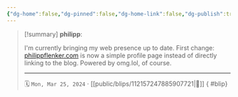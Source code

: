 ```yaml
---
{"dg-home":false,"dg-pinned":false,"dg-home-link":false,"dg-publish":true,"type":"blip","disabled rules":["yaml-title","yaml-title-alias","file-name-heading"],"title":"philipp on mastodon @ 2024-03-25","created-date":"2024-03-25T16:23:07","id":112157247885907730,"updated-date":"2025-05-02T08:50:43","dg-path":"blips/112157247885907721.md","permalink":"/blips/112157247885907721/","dgPassFrontmatter":true}
---
```


> [!summary] **philipp**:
>
> I'm currently bringing my web presence up to date. First change: [philippflenker.com](https://philippflenker.com) is now a simple profile page instead of directly linking to the blog. Powered by omg.lol, of course.
> - - -
>
> 🗓️ `Mon, Mar 25, 2024` · [[public/blips/112157247885907721\|🔗]]
{ #blip}

